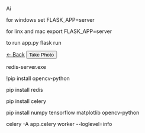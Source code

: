 Ai

for windows
set FLASK_APP=server


for linx and mac
export FLASK_APP=server


to run app.py
flask run

<a href="index.html" class="back-button">← Back</a>
 <button class="tab-button" data-tab="camera">Take Photo</button>


redis-server.exe


!pip install opencv-python

pip install redis

pip install celery

pip install numpy tensorflow matplotlib opencv-python

celery -A app.celery worker --loglevel=info
